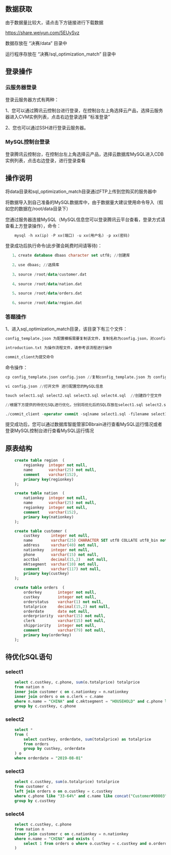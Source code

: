 ## 数据获取
由于数据量比较大，请点击下方链接进行下载数据

https://share.weiyun.com/5EUySvz

数据存放在 “决赛/data” 目录中

运行程序存放在 “决赛/sql_optimization_match” 目录中

## 登录操作

### 云服务器登录

登录云服务器方式有两种：

1、您可以通过腾讯云控制台进行登录，在控制台左上角选择云产品，选择云服务器进入CVM实例列表，点击右边登录选择 “标准登录”

2、您也可以通过SSH进行登录云服务器。

### MySQL控制台登录

登录腾讯云控制台，在控制台左上角选择云产品，选择云数据库MySQL进入CDB实例列表，点击右边登录，进行登录查看


## 操作说明
将data目录和sql_optimization_match目录通过FTP上传到您购买的服务器中

将数据导入到自己准备的MySQL数据库中，由于数据量大建议使用命令导入（假如您的数据在/root/data目录下）

您通过服务器连接MySQL（MySQL信息您可以登录腾讯云平台查看，登录方式请查看上方登录操作），命令：
```sql
    mysql -h xx(ip) -P xx(端口) -u xx(用户名) -p xx(密码) 
```
登录成功后执行命令(此步骤会耗费时间请等待)：
```sql
   1、create database dbaas character set utf8; //创建库
   
   2、use dbaas; //选择库
   
   3、source /root/data/customer.dat 
   
   4、source /root/data/nation.dat 
   
   5、source /root/data/orders.dat
   
   6、source /root/data/region.dat
```

### 答题操作
1、进入sql_optimization_match目录，该目录下有三个文件：
```sql
config_template.json 为配置模板需要复制该文件，复制名称为config.json，对config.json进行配置

introduction.txt 为操作流程文件，请参考该流程进行操作

commit_client为提交命令
```
命令操作：
```sql
cp config_template.json config.json //复制config_template.json 为 config.json

vi config.json //打开文件 进行配置您的MySQL信息

touch select1.sql select2.sql select3.sql select4.sql  //创建四个空文件

//根据下方提供的待优化SQL进行优化，分别将优化后的SQL存放在select1.sql select2.sql select3.sql select4.sql 四个文件中。

./commit_client -operator commit -sqlname select1.sql -filename select1.sql //通过此命令提交优化后的SQL，分别将四条SQL分批提交（也就是一条SQL提交一次）
```

提交成功后，您可以通过数据库智能管家DBbrain进行查看MySQL运行情况或者登录MySQL控制台进行查看MySQL运行情况

## 原表结构

```sql
    create table region  (
        regionkey  integer not null,
        name       varchar(25) not null,
        comment    varchar(152),
        primary key(regionkey)
    );

    create table nation  (
        nationkey  integer not null,
        name       varchar(25) not null,
        regionkey  integer not null,
        comment    varchar(152),
        primary key(nationkey)
    );

    create table customer (
        custkey     integer not null,
        name        varchar(25) CHARACTER SET utf8 COLLATE utf8_bin not null,
        address     varchar(40) not null,
        nationkey   integer not null,
        phone       varchar(15) not null,
        acctbal     decimal(15,2)   not null,
        mktsegment  varchar(10) not null,
        comment     varchar(117) not null,
        primary key(custkey)
    );

    create table orders  (
        orderkey       integer not null,
        custkey        integer not null,
        orderstatus    varchar(1) not null,
        totalprice     decimal(15,2) not null,
        orderdate      date not null,
        orderpriority  varchar(15) not null,  
        clerk          varchar(15) not null, 
        shippriority   integer not null,
        comment        varchar(79) not null,
        primary key(orderkey)
    );
```

## 待优化SQL语句

### select1

```sql
    select c.custkey, c.phone, sum(o.totalprice) totalprice
    from nation n 
    inner join customer c on c.nationkey = n.nationkey
    inner join orders o on o.clerk = c.name
    where n.name = "CHINA" and c.mktsegment = "HOUSEHOLD" and c.phone like "28-520%"
    group by c.custkey, c.phone
```

### select2
```sql
    select *
    from (
        select custkey, orderdate, sum(totalprice) as totalprice
        from orders
        group by custkey, orderdate
    ) o
    where orderdate = "2019-08-01"
```

### select3
```sql
    select c.custkey, sum(o.totalprice) totalprice
    from customer c 
    left join orders o on o.custkey = c.custkey
    where c.phone like "33-64%" and c.name like concat("Customer#00003", "%")
    group by c.custkey
```

### select4
```sql
    select c.custkey, c.phone
    from nation n 
    inner join customer c on c.nationkey = n.nationkey
    where n.name = "CHINA" and exists (
        select 1 from orders o where o.custkey = c.custkey and o.orderdate = "1998-08-11"
    )
```

